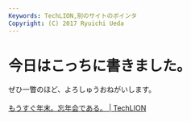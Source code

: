 ```yaml
---
Keywords: TechLION,別のサイトのポインタ
Copyright: (C) 2017 Ryuichi Ueda
---
```


# 今日はこっちに書きました。
ぜひ一瞥のほど、よろしゅうおねがいします。<br />
<br />
<a href="http://techlion.jp/archives/5341">もうすぐ年末。忘年会である。 | TechLION</a>
